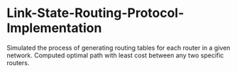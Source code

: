# Link-State-Routing-Protocol-Implementation
Simulated the process of generating routing tables for each router in a given network. 
Computed optimal path with least cost between any two specific routers. 
